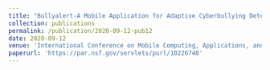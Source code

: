 ```yaml
---
title: "Bullyalert-A Mobile Application for Adaptive Cyberbullying Detection"
collection: publications
permalink: /publication/2020-09-12-pub12
date: 2020-09-12
venue: 'International Conference on Mobile Computing, Applications, and Services, (MobiCASE)'
paperurl: 'https://par.nsf.gov/servlets/purl/10226740'
---
```

